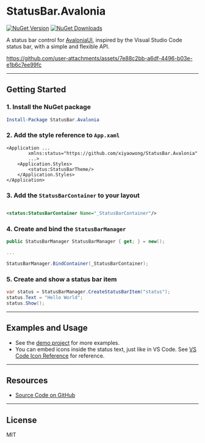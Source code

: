 # StatusBar.Avalonia

[![NuGet Version](https://img.shields.io/nuget/v/StatusBar.Avalonia.svg)](https://www.nuget.org/packages/StatusBar.Avalonia)
[![NuGet Downloads](https://img.shields.io/nuget/dt/StatusBar.Avalonia.svg)](https://www.nuget.org/packages/StatusBar.Avalonia)

A status bar control for [AvaloniaUI](https://avaloniaui.net), inspired by the Visual Studio Code status bar, with a
simple and flexible API.

https://github.com/user-attachments/assets/7e88c2bb-a6df-4496-b03e-e1b6c7ee99fc

---

## Getting Started

### 1. Install the NuGet package

```powershell
Install-Package StatusBar.Avalonia
```

### 2. Add the style reference to `App.xaml`

```xaml
<Application ...
        xmlns:status="https://github.com/xiyaowong/StatusBar.Avalonia"
        ...>
    <Application.Styles>
        <status:StatusBarTheme/>
    </Application.Styles>
</Application>
```

### 3. Add the `StatusBarContainer` to your layout

```xml

<status:StatusBarContainer Name="_StatusBarContainer"/>
```

### 4. Create and bind the `StatusBarManager`

```csharp
public StatusBarManager StatusBarManager { get; } = new();

...

StatusBarManager.BindContainer(_StatusBarContainer);
```

### 5. Create and show a status bar item

```csharp
var status = StatusBarManager.CreateStatusBarItem("status");
status.Text = "Hello World";
status.Show();
```

---

## Examples and Usage

* See
  the [demo project](https://github.com/xiyaowong/StatusBar.Avalonia/blob/main/demo/StatusBarDemo/ViewModels/MainViewModel.cs)
  for more examples.
* You can embed icons inside the status text, just like in VS Code.
  See [VS Code Icon Reference](https://code.visualstudio.com/api/references/icons-in-labels#icons-in-labels) for
  reference.

---

## Resources

* [Source Code on GitHub](https://github.com/xiyaowong/StatusBar.Avalonia)

---

## License

MIT